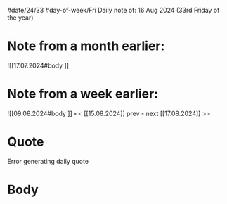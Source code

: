 
#date/24/33
#day-of-week/Fri
Daily note of: 16 Aug 2024 (33rd Friday of the year)

# Note from a month earlier:
![[17.07.2024#body ]]

# Note from a week earlier:
![[09.08.2024#body ]]
 << [[15.08.2024]] prev - next [[17.08.2024]] >>
# Quote

Error generating daily quote
# Body

